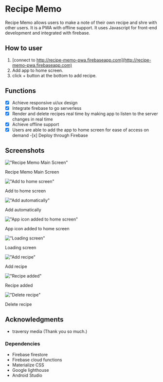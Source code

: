 # Recipe Memo

Recipe Memo allows users to make a note of their own recipe and shre with other users. It is a PWA with offline support. It uses Javascript for front-end development and integrated with firebase.

## How to user

1. [connect to http://recipe-memo-pwa.firebaseapp.com](http://recipe-memo-pwa.firebaseapp.com)
2. Add app to home screen.
3. click + button at the bottom to add recipe.

## Functions

- [x] Achieve responsive ui/ux design
- [x] Integrate firebase to go serverless
- [x] Render and delete recipes real time by making app to listen to the server changes in real time
- [x] Achieve offline support
- [x] Users are able to add the app to home screen for ease of access on demand -[x] Deploy through Firebase

## Screenshots

!["Recipe Memo Main Screen"](https://github.com/kimjaehu/RecipeMemo/blob/master/public/img/screenshots/mainpage.png?raw=true)

<p>Recipe Memo Main Screen</p>

!["Add to home screen"](https://github.com/kimjaehu/RecipeMemo/blob/master/public/img/screenshots/add_automatically.png?raw=true)

<p>Add to home screen</p>

!["Add automatically"](https://github.com/kimjaehu/RecipeMemo/blob/master/public/img/screenshots/add_automatically.png?raw=true)

<p>Add automatically</p>

!["App icon added to home screen"](https://github.com/kimjaehu/RecipeMemo/blob/master/public/img/screenshots/icon_added_to_home_screen.png?raw=true)

<p>App icon added to home screen</p>

!["Loading screen"](https://github.com/kimjaehu/RecipeMemo/blob/master/public/img/screenshots/loading_screen.png?raw=true)

<p>Loading screen</p>

!["Add recipe"](https://github.com/kimjaehu/RecipeMemo/blob/master/public/img/screenshots/add_recipe.png?raw=true)

<p>Add recipe</p>

!["Recipe added"](https://github.com/kimjaehu/RecipeMemo/blob/master/public/img/screenshots/recipe_added.png?raw=true)

<p>Recipe added</p>

!["Delete recipe"](https://github.com/kimjaehu/RecipeMemo/blob/master/public/img/screenshots/recipe_deleted.png?raw=true)

<p>Delete recipe</p>

## Acknowledgments

- traversy media (Thank you so much.)

### Dependencies

- Firebase firestore
- Firebase cloud functions
- Materialize CSS
- Google lighthouse
- Android Studio
